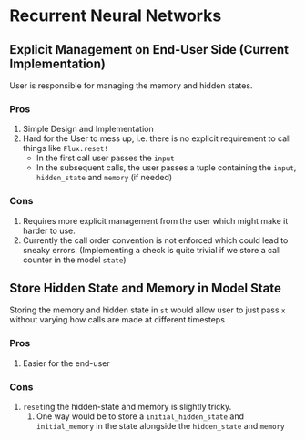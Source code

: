 # Recurrent Neural Networks

## Explicit Management on End-User Side (Current Implementation)

User is responsible for managing the memory and hidden states.

### Pros

1. Simple Design and Implementation
2. Hard for the User to mess up, i.e. there is no explicit requirement to call things like `Flux.reset!`
    * In the first call user passes the `input`
    * In the subsequent calls, the user passes a tuple containing the `input`, `hidden_state` and `memory` (if needed)

### Cons

1. Requires more explicit management from the user which might make it harder to use.
2. Currently the call order convention is not enforced which could lead to sneaky errors. (Implementing a check is quite trivial if we store a call counter in the model `state`)


## Store Hidden State and Memory in Model State

Storing the memory and hidden state in `st` would allow user to just pass `x` without varying how calls are made at different timesteps

### Pros

1. Easier for the end-user

### Cons

1. `reset`ing the hidden-state and memory is slightly tricky.
   1. One way would be to store a `initial_hidden_state` and `initial_memory` in the state alongside the `hidden_state` and `memory`

